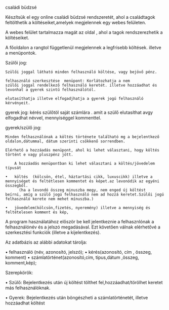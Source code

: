 családi büdzsé

Készítsük el egy online családi büdzsé rendszeretét, ahol a családtagok feltölthetik 
a költéseiket,amelyek megjelennek egy webes felületen.

A webes felület tartalmazza magát az oldal , ahol a tagok rendszerezhetik a költéseiket.

A főoldalon a rangtol függetlenül megjelennek  a legfrisebb költések. illetve a menüpontok.

Szülői jog:

	Szülői joggal látható minden felhasználó költése, vagy bejövő pénz. 
	
	felhasználó szerkesztése  menüpont: Korlátozhatja a nem 
	szülői joggal rendelkező felhasználó keretét. illetve hozzáadhat és levonhat a gyerek szintű felhasználótól.
	
	elutasíthatja illetve elfogadjhatja a gyerek jogú felhasználó kérvényeit.

gyerek jog: kérés szülőtöl saját számlára . amit a szülő elutasíthat avgy elfogadhat
	névvel, mennyiséggel kommenttel.

gyerek/szülő jog:
	
	Minden felhasználónak a költés története található mg a bejelentkező oldalon,dátummal, dátum szerinti csökkenő sorrendben.
	
	Elérhető a hozzáadás menüpont, ahol ki lehet választani, hogy költés történt e vagy pluszpénz jött.
	
		A hozzáadás menüpontban ki lehet választani a költés/jövedelem típusát
		
	• 	költés	(kölcsön, étel, háztartási cikk, luxuscikk) illetve a mennyiséget és feltétlesen kommentet és képet.az levonódik az egyéni       összegből.
		  (ha a levondó összeg minuszba megy, nem enged új költést  beírni, amíg a szülő jogú felhasználó nem ad hozzá keretet.Szülői jogú         felhasználó kerete nem mehet mínuszba.)
		
	• 	jövedelem(kölcsön,fizetés, nyeremény) illetve a mennyiség és feltételesen komment és kép, 
	


A program használatához először be kell jelentkeznie a felhasznlónak a
felhasználónév és a jelszó megadásával. Ezt követően válnak elérhetővé a
szerkesztési funkciók (illetve a kijelentkezés).	

Az adatbázis az alábbi adatokat tárolja:

•  felhasználó (név, azonosító, jelszó);
•  kérés(azonosító, cím , összeg, komment)
•  számlatörténet(azonosító,cím, típus,dátum ,összeg, komment,kép);	
 
 
Szerepkörök:

• Szülő: Bejelentkezés után új költést tölthet fel,hozzáadhat/törölhet keretet más felhasználóknak.

• Gyerek: Bejelentkezés után böngészheti a számlatörténetét, illetve hozzáadhat költést


